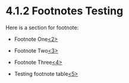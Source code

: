 <html dir="LTR" xmlns:mshelp="http://msdn.microsoft.com/mshelp" xmlns:ddue="http://ddue.schemas.microsoft.com/authoring/2003/5" xmlns:xlink="http://www.w3.org/1999/xlink" xmlns:tool="http://www.microsoft.com/tooltip">
 <body>
 <div id="header">
 <h1 class="heading">4.1.2 Footnotes Testing</h1>
 </div>
 <div id="mainSection">
 <div id="mainBody">
 <div id="allHistory" class="saveHistory"></div>
 <div id="sectionSection0" class="section" name="collapseableSection">
 

<p>Here is a section for footnote:</p>

<ul><li><p><span><span> 
</span></span>Footnote One<a id="Appendix_A_Target_2"></a><a href="f810325e-121a-4d2c-82da-e3f3c10a501b.md#Appendix_A_2" aria-label="Product behavior note 2">&lt;2&gt;</a></p>

</li><li><p><span><span> 
</span></span>Footnote Two<a id="Appendix_A_Target_3"></a><a href="f810325e-121a-4d2c-82da-e3f3c10a501b.md#Appendix_A_3" aria-label="Product behavior note 3">&lt;3&gt;</a></p>

</li><li><p><span><span> 
</span></span>Footnote Three<a id="Appendix_A_Target_4"></a><a href="f810325e-121a-4d2c-82da-e3f3c10a501b.md#Appendix_A_4" aria-label="Product behavior note 4">&lt;4&gt;</a></p>

</li><li><p><span><span> 
</span></span>Testing footnote table<a id="Appendix_A_Target_5"></a><a href="f810325e-121a-4d2c-82da-e3f3c10a501b.md#Appendix_A_5" aria-label="Product behavior note 5">&lt;5&gt;</a></p>

</li></ul>
 </div>
 </div>
 </div>
 </body>
</html>
